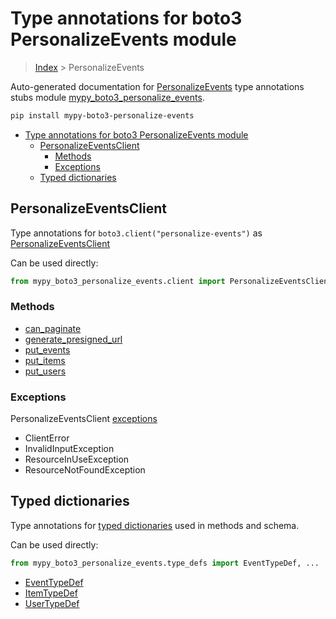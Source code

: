 # Type annotations for boto3 PersonalizeEvents module

> [Index](..) > PersonalizeEvents

Auto-generated documentation for
[PersonalizeEvents](https://boto3.amazonaws.com/v1/documentation/api/1.17.78/reference/services/personalize-events.html#PersonalizeEvents)
type annotations stubs module
[mypy_boto3_personalize_events](https://pypi.org/project/mypy-boto3-personalize-events/).

```bash
pip install mypy-boto3-personalize-events
```

- [Type annotations for boto3 PersonalizeEvents module](#type-annotations-for-boto3-personalizeevents-module)
  - [PersonalizeEventsClient](#personalizeeventsclient)
    - [Methods](#methods)
    - [Exceptions](#exceptions)
  - [Typed dictionaries](#typed-dictionaries)

## PersonalizeEventsClient

Type annotations for `boto3.client("personalize-events")` as
[PersonalizeEventsClient](./client.md)

Can be used directly:

```python
from mypy_boto3_personalize_events.client import PersonalizeEventsClient
```

### Methods

- [can_paginate](./client.md#can_paginate)
- [generate_presigned_url](./client.md#generate_presigned_url)
- [put_events](./client.md#put_events)
- [put_items](./client.md#put_items)
- [put_users](./client.md#put_users)

### Exceptions

PersonalizeEventsClient [exceptions](./client.md#exceptions)

- ClientError
- InvalidInputException
- ResourceInUseException
- ResourceNotFoundException

## Typed dictionaries

Type annotations for [typed dictionaries](./type_defs.md) used in methods and
schema.

Can be used directly:

```python
from mypy_boto3_personalize_events.type_defs import EventTypeDef, ...
```

- [EventTypeDef](./type_defs.md#eventtypedef)
- [ItemTypeDef](./type_defs.md#itemtypedef)
- [UserTypeDef](./type_defs.md#usertypedef)

